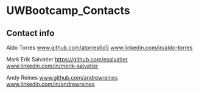 # UWBootcamp_Contacts

## Contact info

Aldo Torres   www.github.com/atorres6d5 www.linkedin.com/in/aldo-torres

Mark Erik Salvatier https://github.com/esalvatier www.linkedin.com/in/merik-salvatier

Andy Reines www.github.com/andrewreines www.linkedin.com/in/andrewreines
